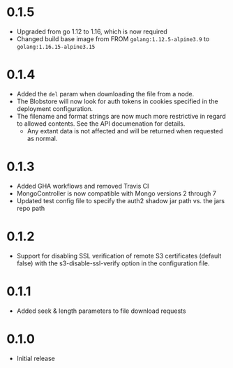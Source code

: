 # 0.1.5

* Upgraded from go 1.12 to 1.16, which is now required
* Changed build base image from FROM `golang:1.12.5-alpine3.9` to `golang:1.16.15-alpine3.15`


# 0.1.4

* Added the `del` param when downloading the file from a node.
* The Blobstore will now look for auth tokens in cookies specified in the deployment configuration.
* The filename and format strings are now much more restrictive in regard to allowed contents.
  See the API documenation for details.
  * Any extant data is not affected and will be returned when requested as normal.

# 0.1.3

* Added GHA workflows and removed Travis CI
* MongoController is now compatible with Mongo versions 2 through 7
* Updated test config file to specify the auth2 shadow jar path vs. the jars repo path

# 0.1.2

* Support for disabling SSL verification of remote S3 certificates (default false)
  with the s3-disable-ssl-verify option in the configuration file.

# 0.1.1

* Added seek & length parameters to file download requests

# 0.1.0

* Initial release
